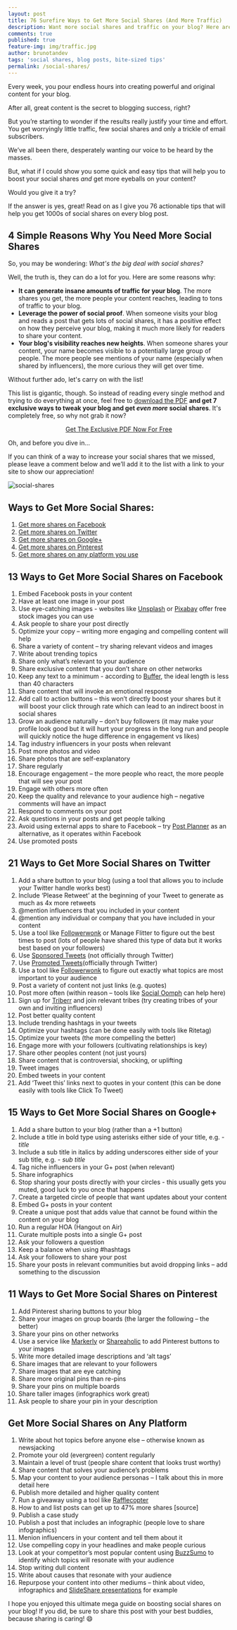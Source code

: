```yaml
---
layout: post
title: 76 Surefire Ways to Get More Social Shares (And More Traffic)
description: Want more social shares and traffic on your blog? Here are some surefire ways to encourage social sharing.
comments: true
published: true
feature-img: img/traffic.jpg
author: brunotandev
tags: 'social shares, blog posts, bite-sized tips'
permalink: /social-shares/
---
```

Every week, you pour endless hours into creating powerful and original content for your blog.

After all, great content is the secret to blogging success, right?

But you’re starting to wonder if the results really justify your time and effort. You get worryingly little traffic, few social shares and only a trickle of email subscribers.

We’ve all been there, desperately wanting our voice to be heard by the masses.

But, what if I could show you some quick and easy tips that will help you to boost your social shares _and_ get more eyeballs on your content?

Would you give it a try?
<!--excerpt-->
If the answer is yes, great! Read on as I give you 76 actionable tips that will help you get 1000s of social shares on every blog post.

## 4 Simple Reasons Why You Need More Social Shares

So, you may be wondering: _What's the big deal with social shares?_

Well, the truth is, they can do a lot for you. Here are some reasons why:

- **It can generate insane amounts of traffic for your blog**. The more shares you get, the more people your content reaches, leading to tons of traffic to your blog.
- **Leverage the power of social proof**. When someone visits your blog and reads a post that gets lots of social shares, it has a positive effect on how they perceive your blog, making it much more likely for readers to share your content.
- **Your blog's visibility reaches new heights**. When someone shares your content, your name becomes visible to a potentially large group of people. The more people see mentions of your name (especially when shared by influencers), the more curious they will get over time.

Without further ado, let's carry on with the list!

This list is gigantic, though. So instead of reading every single method and trying to do everything at once, feel free to [download the PDF](http://www.paywithapost.de/pay?id=a35f906e-02f4-49cb-8470-79dae7f6bfc7) **and get 7 exclusive ways to tweak your blog and get _even more_ social shares**. It's completely free, so why not grab it now?

<center><a class="button" href="http://www.paywithapost.de/pay?id=a35f906e-02f4-49cb-8470-79dae7f6bfc7" target="_blank">Get The Exclusive PDF Now For Free</a></center>

Oh, and before you dive in…

If you can think of a way to increase your social shares that we missed, please leave a comment below and we’ll add it to the list with a link to your site to show our appreciation!

![social-shares]({{site.baseurl}}/img/social-shares.jpg)

## Ways to Get More Social Shares:

1. [Get more shares on Facebook](#facebook)
2. [Get more shares on Twitter](#twitter)
3. [Get more shares on Google+](#googleplus)
4. [Get more shares on Pinterest](#pinterest)
5. [Get more shares on any platform you use](#other)
<a name="facebook"></a>

## 13 Ways to Get More Social Shares on Facebook

1. Embed Facebook posts in your content
2. Have at least one image in your post
3. Use eye-catching images - websites like [Unsplash](https://unsplash.com) or [Pixabay](https://pixabay.com) offer free stock images you can use
4. Ask people to share your post directly
5. Optimize your copy – writing more engaging and compelling content will help
6. Share a variety of content – try sharing relevant videos and images
7. Write about trending topics
8. Share only what’s relevant to your audience
9. Share exclusive content that you don’t share on other networks
10. Keep any text to a minimum - according to [Buffer](http://buffer.com), the ideal length is less than 40 characters
11. Share content that will invoke an emotional response
12. Add call to action buttons – this won’t directly boost your shares but it will boost your click through rate which can lead to an indirect boost in social shares
13. Grow an audience naturally – don’t buy followers (it may make your profile look good but it will hurt your progress in the long run and people will quickly notice the huge difference in engagement vs likes)
14. Tag industry influencers in your posts when relevant
15. Post more photos and video
16. Share photos that are self-explanatory
17. Share regularly
18. Encourage engagement – the more people who react, the more people that will see your post
19. Engage with others more often
20. Keep the quality and relevance to your audience high – negative comments will have an impact
21. Respond to comments on your post
22. Ask questions in your posts and get people talking
23. Avoid using external apps to share to Facebook – try [Post Planner](http://postplanner.com) as an alternative, as it operates within Facebook
24. Use promoted posts

<a name="twitter"></a>

## 21 Ways to Get More Social Shares on Twitter

1. Add a share button to your blog (using a tool that allows you to include your Twitter handle works best)
2. Include ‘Please Retweet’ at the beginning of your Tweet to generate as much as 4x more retweets
3. @mention influencers that you included in your content
4. @mention any individual or company that you have included in your content
5. Use a tool like [Followerwonk](http://followerwonk.com) or Manage Flitter to figure out the best times to post (lots of people have shared this type of data but it works best based on your followers)
6. Use [Sponsored Tweets](http://sponsoredtweets.com) (not officially through Twitter)
7. Use [Promoted Tweets](https://business.twitter.com/en/advertising/campaign-types/quick-promote.html)(officially through Twitter)
8. Use a tool like [Followerwonk](http://followerwonk.com) to figure out exactly what topics are most important to your audience
9. Post a variety of content not just links (e.g. quotes)
10. Post more often (within reason – tools like [Social Oomph](https://www.socialoomph.com/) can help here)
11. Sign up for [Triberr](http://triberr.com) and join relevant tribes (try creating tribes of your own and inviting influencers)
12. Post better quality content
13. Include trending hashtags in your tweets
14. Optimize your hashtags (can be done easily with tools like Ritetag)
15. Optimize your tweets (the more compelling the better)
16. Engage more with your followers (cultivating relationships is key)
17. Share other peoples content (not just yours)
18. Share content that is controversial, shocking, or uplifting
19. Tweet images
20. Embed tweets in your content
21. Add ‘Tweet this’ links next to quotes in your content (this can be done easily with tools like Click To Tweet)

<a name="googleplus"></a>

## 15 Ways to Get More Social Shares on Google+

1. Add a share button to your blog (rather than a +1 button)
2. Include a title in bold type using asterisks either side of your title, e.g. - *title*
3. Include a sub title in italics by adding underscores either side of your sub title, e.g. - _sub title_
4. Tag niche influencers in your G+ post (when relevant)
5. Share infographics
6. Stop sharing your posts directly with your circles - this usually gets you muted, good luck to you once that happens
7. Create a targeted circle of people that want updates about your content
8. Embed G+ posts in your content
9. Create a unique post that adds value that cannot be found within the content on your blog
10. Run a regular HOA (Hangout on Air)
11. Curate multiple posts into a single G+ post
12. Ask your followers a question
13. Keep a balance when using #hashtags
14. Ask your followers to share your post
15. Share your posts in relevant communities but avoid dropping links – add something to the discussion

<a name="pinterest"></a>

## 11 Ways to Get More Social Shares on Pinterest

1. Add Pinterest sharing buttons to your blog
2. Share your images on group boards (the larger the following – the better)
3. Share your pins on other networks
4. Use a service like [Markerly](http://www.markerly.com/) or [Shareaholic](https://shareaholic.com/) to add Pinterest buttons to your images
5. Write more detailed image descriptions and ‘alt tags’
6. Share images that are relevant to your followers
7. Share images that are eye catching
8. Share more original pins than re-pins
9. Share your pins on multiple boards
10. Share taller images (infographics work great)
11. Ask people to share your pin in your description

<a name="other"></a>

## Get More Social Shares on Any Platform

1. Write about hot topics before anyone else – otherwise known as newsjacking
2. Promote your old (evergreen) content regularly
3. Maintain a level of trust (people share content that looks trust worthy)
4. Share content that solves your audience’s problems
5. Map your content to your audience personas – I talk about this in more detail here
6. Publish more detailed and higher quality content
7. Run a giveaway using a tool like [Rafflecopter](http://rafflecopter.com)
8. How to and list posts can get up to 47% more shares [source]
9. Publish a case study
10. Publish a post that includes an infographic (people love to share infographics)
11. Menion influencers in your content and tell them about it
12. Use compelling copy in your headlines and make people curious
13. Look at your competitor’s most popular content using [BuzzSumo](http://buzzsumo.com) to identify which topics will resonate with your audience
14. Stop writing dull content
15. Write about causes that resonate with your audience
16. Repurpose your content into other mediums – think about video, infographics and [SlideShare presentations](http://slideshare.net) for example

I hope you enjoyed this ultimate mega guide on boosting social shares on your blog! If you did, be sure to share this post with your best buddies, because sharing is caring! :smile:
